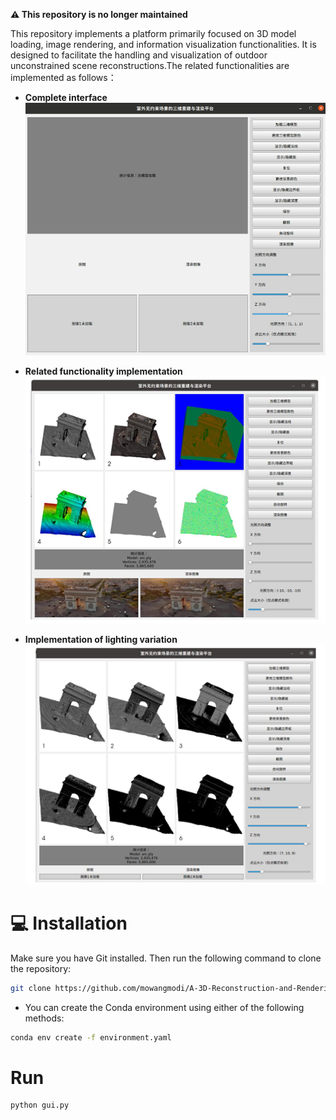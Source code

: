 **⚠️ This repository is no longer maintained**

This repository implements a platform primarily focused on 3D model loading, image rendering, and information visualization functionalities. It is designed to facilitate the handling and visualization of outdoor unconstrained scene reconstructions.The related functionalities are implemented as follows：
- **Complete interface**  
  ![Complete interface](images/0.png)

- **Related functionality implementation**  
  ![Related functionality implementation](images/1.png)

- **Implementation of lighting variation**  
  ![Implementation of lighting variation](images/2.png)

# 💻 Installation
Make sure you have Git installed. Then run the following command to clone the repository:
```bash
git clone https://github.com/mowangmodi/A-3D-Reconstruction-and-Rendering-Platform-for-Unconstrained-Outdoor-Scenes.git
```

- You can create the Conda environment using either of the following methods:

```bash
conda env create -f environment.yaml
```
# Run
```bash
python gui.py
```
